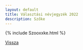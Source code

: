```yaml
---
layout: default
title: Választási névjegyzék 2022
description: Szőke
---
```


{% include Szooxxke.html %}

[Vissza](./)